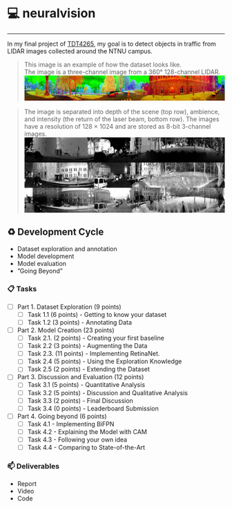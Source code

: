 # :computer: neuralvision

---

In my final project of [TDT4265](https://www.ntnu.edu/studies/courses/TDT4265#tab=omEmnet), my goal is to detect objects in traffic from LIDAR images collected around the NTNU campus.

> This image is an example of how the dataset looks like.  
> The image is a three-channel image from a 360&deg; 128-channel LIDAR.
> ![sample_image](docs/sample_rgb.png)

> The image is separated into depth of the scene (top row), ambience, and intensity (the return of the laser beam, bottom row). The images have a resolution of 128 × 1024 and are stored as 8-bit 3-channel images.
> ![sample_image](docs/sample_bw.jpg)

## :recycle: Development Cycle

- Dataset exploration and annotation
- Model development
- Model evaluation
- ”Going Beyond”

### :clipboard: Tasks

- [ ] Part 1. Dataset Exploration (9 points)
  - [ ] Task 1.1 (6 points) - Getting to know your dataset
  - [ ] Task 1.2 (3 points) - Annotating Data
- [ ] Part 2. Model Creation (23 points)
  - [ ] Task 2.1. (2 points) - Creating your first baseline
  - [ ] Task 2.2 (3 points) - Augmenting the Data
  - [ ] Task 2.3. (11 points) - Implementing RetinaNet.
  - [ ] Task 2.4 (5 points) - Using the Exploration Knowledge
  - [ ] Task 2.5 (2 points) - Extending the Dataset
- [ ] Part 3. Discussion and Evaluation (12 points)
  - [ ] Task 3.1 (5 points) - Quantitative Analysis
  - [ ] Task 3.2 (5 points) - Discussion and Qualitative Analysis
  - [ ] Task 3.3 (2 points) - Final Discussion
  - [ ] Task 3.4 (0 points) - Leaderboard Submission
- [ ] Part 4. Going beyond (6 points)
  - [ ] Task 4.1 - Implementing BiFPN
  - [ ] Task 4.2 - Explaining the Model with CAM
  - [ ] Task 4.3 - Following your own idea
  - [ ] Task 4.4 - Comparing to State-of-the-Art

### :mailbox: Deliverables

- Report
- Video
- Code
